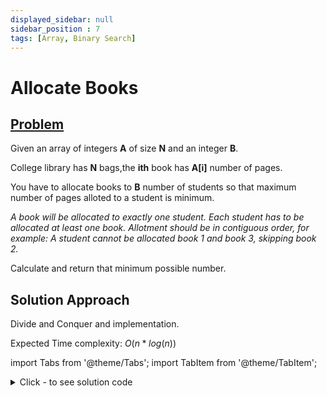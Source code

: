 ```yaml
---
displayed_sidebar: null
sidebar_position : 7
tags: [Array, Binary Search]
---
```


# Allocate Books

## [Problem](https://www.interviewbit.com/problems/allocate-books/)

<p>Given an array of integers <strong>A</strong> of size <strong>N</strong> and an integer <strong>B</strong>.</p>

<p>College library has <strong>N</strong> bags,the <strong>ith</strong> book has <strong>A[i]</strong> number of pages.</p>

<p>You have to allocate books to <strong>B</strong> number of students so that maximum number of pages alloted to a student is minimum.</p>

*A book will be allocated to exactly one student.
Each student has to be allocated at least one book.
Allotment should be in contiguous order, for example: A student cannot be allocated book 1 and book 3, skipping book 2.*

<p>Calculate and return that minimum possible number.</p>


## Solution Approach
Divide and Conquer and implementation.

Expected Time complexity: $O(n*log(n))$

import Tabs from '@theme/Tabs';
import TabItem from '@theme/TabItem';

<details><summary>Click - to see solution code</summary>

<Tabs>
<TabItem value="cpp" label="C++">

```cpp
bool possible(vector<int> A, int B, int n, long long curr_min) {
    long long curr_sum = 0;
    int student_required = 1;

    for (int i = 0; i < n; i++) {
        if (A[i] > curr_min) return false;
        if (A[i] + curr_sum > curr_min) {
            student_required++;
            curr_sum = A[i];
            if (student_required > B) return false;
        } else
            curr_sum += A[i];
    }
    return true;
}

int Solution::books(vector<int> &A, int B) {
    int n = A.size();
    if (B > n) return -1;
    if (n == 1) return A[0];
    long long sm = 0;
    for (int i = 0; i < n; i++) {
        sm += A[i];
    }
    long long min = 0, max = sm, ans = -1;
    while (min <= max) {
        long long mid = min + (max - min) / 2;
        if (possible(A, B, n, mid)) {
            ans = mid;
            max = mid - 1;
        } else {
            min = mid + 1;
        }
    }
    return ans;
}
```
</TabItem>
</Tabs>

</details>
